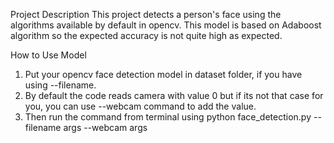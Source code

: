 Project Description
This project detects a person's face using the algorithms available by default in opencv. This model is based on Adaboost algorithm so the expected accuracy is not quite high as expected.

How to Use Model
1. Put your opencv face detection model in dataset folder, if you have using --filename.
2. By default the code reads camera with value 0 but if its not that case for you, you can use --webcam command to add the value.
3. Then run the command from terminal using python face_detection.py --filename args --webcam args


